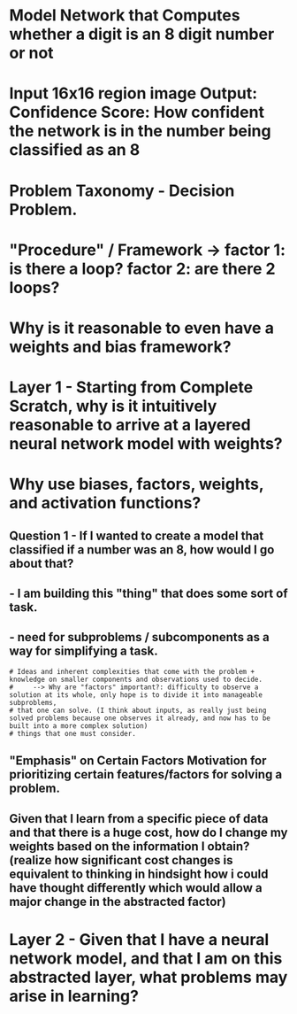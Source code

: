 # Model Network that Computes whether a digit is an 8 digit number or not
# Input 16x16 region image Output: Confidence Score: How confident the network is in the number being classified as an 8


# Problem Taxonomy - Decision Problem.
# "Procedure" / Framework -> factor 1: is there a loop? factor 2: are there 2 loops?
# Why is it reasonable to even have a weights and bias framework?

# Layer 1 - Starting from Complete Scratch, why is it intuitively reasonable to arrive at a layered neural network model with weights?
# Why use biases, factors, weights, and activation functions? 

## Question 1 - If I wanted to create a model that classified if a number was an 8, how would I go about that?
## - I am building this "thing" that does some sort of task. 

## - need for subproblems / subcomponents as a way for simplifying a task. 

    # Ideas and inherent complexities that come with the problem + knowledge on smaller components and observations used to decide.
    #     --> Why are "factors" important?: difficulty to observe a solution at its whole, only hope is to divide it into manageable subproblems, 
    # that one can solve. (I think about inputs, as really just being solved problems because one observes it already, and now has to be built into a more complex solution)
    # things that one must consider.

## "Emphasis" on Certain Factors Motivation for prioritizing certain features/factors for solving a problem.



## Given that I learn from a specific piece of data and that there is a huge cost, how do I change my weights based on the information I obtain? (realize how significant cost changes is equivalent to thinking in hindsight how i could have thought differently which would allow a major change in the abstracted factor)


# Layer 2 - Given that I have a neural network model, and that I am on this abstracted layer, what problems may arise in learning?